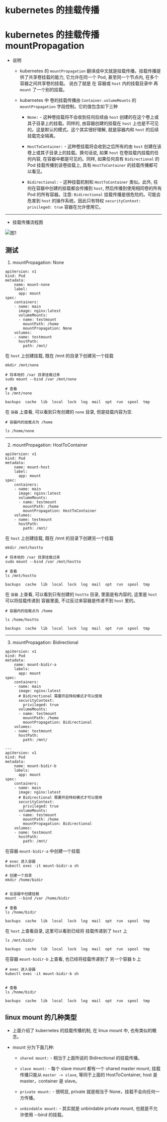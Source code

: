 # kubernetes 的挂载传播 


# kubernetes 的挂载传播 mountPropagation



* 说明

  * kubernetes 的 `mountPropagation` 翻译成中文就是挂载传播。挂载传播提供了共享卷挂载的能力, 它允许在同一个 Pod, 甚至同一个节点内, 在多个容器之间共享卷的挂载。 说白了就是 在 容器或 `host` 内的挂载目录中 再  `mount` 了一个别的挂载。

  * kubernetes 中 卷的挂载传播由 `Container.volumeMounts` 的 `mountPropagation` 字段控制。它的值包含如下三种

    * `None:` - 这种卷挂载将不会收到任何后续由 `host` 创建的在这个卷上或其子目录上的挂载。同样的, 由容器创建的挂载在 `host` 上也是不可见的。这是默认的模式。这个其实很好理解, 就是容器内和 `host` 的后续挂载完全隔离。


    * `HostToContainer:` - 这种卷挂载将会收到之后所有的由 `host` 创建在该卷上或其子目录上的挂载。换句话说, 如果 `host` 在卷挂载内挂载的任何内容, 在容器中都是可见的。同样, 如果任何具有 `Bidirectional` 的 Pod 挂载传播到该卷挂载上, 具有 `HostToContainer` 的挂载传播都可以看见。


    * `Bidirectional:` - 这种挂载机制和 `HostToContainer` 类似。此外, 任何在容器中创建的挂载都会传播到 `host`, 然后传播到使用相同卷的所有 Pod 的所有容器。注意: `Bidirectional` 挂载传播是很危险的。可能会危害到 `host` 的操作系统。因此只有特权 `securityContext: privileged: true` 容器在允许使用它。


---

* 挂载传播流程图


![图1][1]




## 测试


1. mountPropagation: None


```
apiVersion: v1
kind: Pod
metadata:
    name: mount-none
    label:
      app: mount
spec:
    containers:
    - name: main
      image: nginx:latest
      volumeMounts:
      - name: testmount
        mountPath: /home
        mountPropagation: None
    volumes:
    - name: testmount
      hostPath:
        path: /mnt/
```

在 `host` 上创建挂载, 既在 /mnt 的目录下创建另一个挂载

```
mkdir /mnt/none

# 将本地的 /var 目录挂载过来
sudo mount --bind /var /mnt/none

# 查看
ls /mnt/none

backups  cache	lib  local  lock  log  mail  opt  run  spool  tmp

```


在 `容器` 上查看, 可以看到只有创建的 `none` 目录, 但是挂载内容为空.

```
# 容器内的挂载点为 /home

ls /home/none

```

---


2. mountPropagation: HostToContainer


```
apiVersion: v1
kind: Pod
metadata:
    name: mount-host
    label:
      app: mount
spec:
    containers:
    - name: main
      image: nginx:latest
      volumeMounts:
      - name: testmount
        mountPath: /home
        mountPropagation: HostToContainer
    volumes:
    - name: testmount
      hostPath:
        path: /mnt/
```


在 `host` 上创建挂载, 既在 /mnt 的目录下创建另一个挂载

```
mkdir /mnt/hostto

# 将本地的 /var 目录挂载过来
sudo mount --bind /var /mnt/hostto

# 查看
ls /mnt/hostto

backups  cache	lib  local  lock  log  mail  opt  run  spool  tmp

```


在 `容器` 上查看, 可以看到只有创建的 `hostto` 目录, 里面是有内容的, 这里是 `host` 可以将挂载传递到 容器里面, 不过反过来容器是传递不到 `host` 里的。

```
# 容器内的挂载点为 /home

ls /home/hostto

backups  cache	lib  local  lock  log  mail  opt  run  spool  tmp

```

---


3. mountPropagation: Bidirectional


```
apiVersion: v1
kind: Pod
metadata:
    name: mount-bidir-a
    labels:
      app: mount
spec:
    containers:
    - name: main
      image: nginx:latest
      # Bidirectional 需要开启特权模式才可以使用
      securityContext:
        privileged: true
      volumeMounts:
      - name: testmount
        mountPath: /home
        mountPropagation: Bidirectional
    volumes:
    - name: testmount
      hostPath:
        path: /mnt/

---
apiVersion: v1
kind: Pod
metadata:
    name: mount-bidir-b
    labels:
      app: mount
spec:
    containers:
    - name: main
      image: nginx:latest
      # Bidirectional 需要开启特权模式才可以使用
      securityContext:
        privileged: true
      volumeMounts:
      - name: testmount
        mountPath: /home
        mountPropagation: Bidirectional
    volumes:
    - name: testmount
      hostPath:
        path: /mnt/
```


在容器 `mount-bidir-a` 中创建一个挂载

```
# exec 进入容器
kubectl exec -it mount-bidir-a sh

# 创建一个目录
mkdir /home/bidir


# 在容器中创建挂载
mount --bind /var /home/bidir

# 查看
ls /home/bidir

backups  cache	lib  local  lock  log  mail  opt  run  spool  tmp
```


在 `host` 上查看目录, 这里可以看到已经将 挂载传递到了 `host` 上

```
ls /mnt/bidir

backups  cache	lib  local  lock  log  mail  opt  run  spool  tmp

```


在容器 `mount-bidir-b` 上查看, 也已经将挂载传递到了 另一个容器 b 上


```
# exec 进入容器
kubectl exec -it mount-bidir-b sh


# 查看
ls /home/bidir

backups  cache	lib  local  lock  log  mail  opt  run  spool  tmp

```





##  linux mount 的几种类型


* 上面介绍了 kubernetes 的挂载传播机制, 在 linux mount 中, 也有类似的概念。

* mount 分为下面几种:

  * `shared mount:` - 相当于上面所说的 Bidirectional 的挂载传播。

  * `slave mount:` - 每个 slave mount 都有一个 shared master mount, 挂载传播只能从 `master -> slave`, 等同于上面的 HostToContainer,  host 是 master，container 是 slave。

  * `private mount:` - 很明显, private 就是相当于 None，挂载不会向任何一方传播。

  * `unbindable mount:` - 其实就是 unbindable private mount, 也就是不允许使用 --bind 的挂载。





    [1]: https://jicki.cn/img/posts/kubernetes/mount-propagation.png
